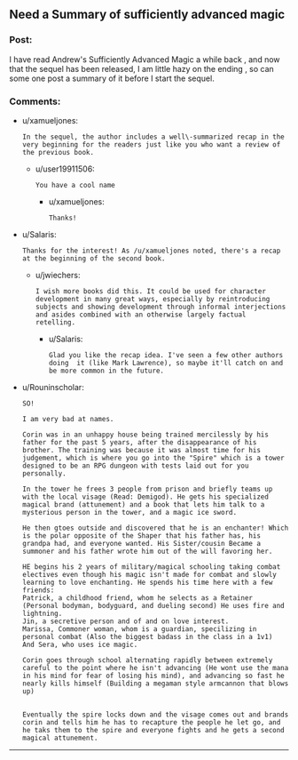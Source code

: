 ## Need a Summary of sufficiently advanced magic

### Post:

I have read Andrew's Sufficiently Advanced Magic a while back , and now that the sequel has been released, I am little hazy on the ending , so can some one post a summary of it before I start the sequel.

### Comments:

- u/xamueljones:
  ```
  In the sequel, the author includes a well\-summarized recap in the very beginning for the readers just like you who want a review of the previous book.
  ```

  - u/user19911506:
    ```
    You have a cool name
    ```

    - u/xamueljones:
      ```
      Thanks!
      ```

- u/Salaris:
  ```
  Thanks for the interest! As /u/xamueljones noted, there's a recap at the beginning of the second book.
  ```

  - u/jwiechers:
    ```
    I wish more books did this. It could be used for character development in many great ways, especially by reintroducing subjects and showing development through informal interjections and asides combined with an otherwise largely factual retelling.
    ```

    - u/Salaris:
      ```
      Glad you like the recap idea. I've seen a few other authors doing  it (like Mark Lawrence), so maybe it'll catch on and be more common in the future.
      ```

- u/Rouninscholar:
  ```
  SO!

  I am very bad at names.

  Corin was in an unhappy house being trained mercilessly by his father for the past 5 years, after the disappearance of his brother. The training was because it was almost time for his judgement, which is where you go into the "Spire" which is a tower designed to be an RPG dungeon with tests laid out for you personally.

  In the tower he frees 3 people from prison and briefly teams up with the local visage (Read: Demigod). He gets his specialized magical brand (attunement) and a book that lets him talk to a mysterious person in the tower, and a magic ice sword.

  He then gtoes outside and discovered that he is an enchanter! Which is the polar opposite of the Shaper that his father has, his grandpa had, and everyone wanted. His Sister/cousin Became a summoner and his father wrote him out of the will favoring her.

  HE begins his 2 years of military/magical schooling taking combat electives even though his magic isn't made for combat and slowly learning to love enchanting. He spends his time here with a few friends:
  Patrick, a childhood friend, whom he selects as a Retainer (Personal bodyman, bodyguard, and dueling second) He uses fire and lightning.
  Jin, a secretive person and of and on love interest.
  Marissa, Commoner woman, whom is a guardian, specilizing in personal combat (Also the biggest badass in the class in a 1v1)
  And Sera, who uses ice magic.

  Corin goes through school alternating rapidly between extremely careful to the point where he isn't advancing (He wont use the mana in his mind for fear of losing his mind), and advancing so fast he nearly kills himself (Building a megaman style armcannon that blows up)


  Eventually the spire locks down and the visage comes out and brands corin and tells him he has to recapture the people he let go, and he taks them to the spire and everyone fights and he gets a second magical attunement.
  ```

---

